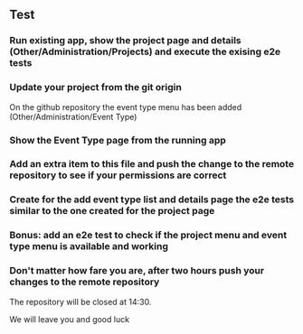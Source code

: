 ## Test

### Run existing app, show the project page and details (Other/Administration/Projects) and execute the exising e2e tests

### Update your project from the git origin

On the github repository the event type menu has been added (Other/Administration/Event Type)

### Show the Event Type page from the running app 

### Add an extra item to this file and push the change to the remote repository to see if your permissions are correct 

### Create for the add event type list and details page the e2e tests similar to the one created for the project page

### Bonus: add an e2e test to check if the project menu and event type menu is available and working

### Don't matter how fare you are, after two hours push your changes to the remote repository

The repository will be closed at 14:30.

We will leave you and good luck

















